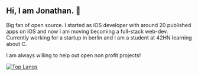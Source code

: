 ## Hi, I am Jonathan. 🖖

Big fan of open source. 
I started as iOS developer with around 20 published apps on iOS and now i am moving becoming a full-stack web-dev.  
Currently working for a startup in berlin and I am a student at 42HN learning about C.

I am always willing to help out open non profit projects!  

[![Top Langs](https://github-readme-stats.vercel.app/api/top-langs/?username=chronikum&layout=compact)](https://github.com/anuraghazra/github-readme-stats)
